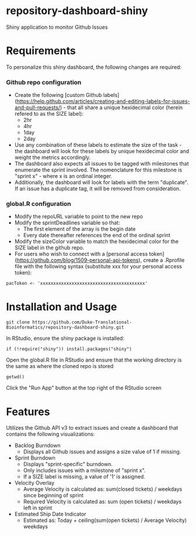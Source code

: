 # repository-dashboard-shiny
Shiny application to monitor Github Issues

# Requirements #
To personalize this shiny dashboard, the following changes are required:
### Github repo configuration
* Create the following [custom Github labels] (https://help.github.com/articles/creating-and-editing-labels-for-issues-and-pull-requests/) - that all share a unique hexidecimal color (herein refered to as the SIZE label):
	* 2hr
	* 4hr
	* 1day
	* 2day
* Use any combination of these labels to estimate the size of the task - the dashboard will look for these labels by unique hexidecimal color and weight the metrics accordingly.
* The dashboard also expects all issues to be tagged with milestones that enumerate the sprint involved. The nomenclature for this milestone is "sprint x" - where x is an ordinal integer.
* Additionally, the dashboard will look for labels with the term "duplicate". If an issue has a duplicate tag, it will be removed from consideration.

### global.R configuration
* Modify the repoURL variable to point to the new repo
* Modify the sprintDeadlines variable so that:
	* The first element of the array is the begin date
	* Every date thereafter references the end of the ordinal sprint
* Modify the sizeColor variable to match the hexidecimal color for the SIZE label in the github repo.
* For users who wish to connect with a [personal access token] (https://github.com/blog/1509-personal-api-tokens), create a .Rprofile file with the following syntax (substitute xxx for your personal access token):
```
pacToken <- 'xxxxxxxxxxxxxxxxxxxxxxxxxxxxxxxxxxxxxxxx'
```

# Installation and Usage #
```
git clone https://github.com/Duke-Translational-Bioinformatics/repository-dashboard-shiny.git
```
In RStudio, ensure the shiny package is installed:
```
if (!require("shiny")) install.packages("shiny")
```
Open the global.R file in RStudio and ensure that the working directory is the same as where the cloned repo is stored
```
getwd()
```
Click the "Run App" button at the top right of the RStudio screen

# Features #
Utilizes the Github API v3 to extract issues and create a dashboard that contains the following visualizations:
* Backlog Burndown
	* Displays all Github issues and assigns a size value of 1 if missing.
* Sprint Burndown
	* Displays "sprint-specific" burndown. 
	* Only includes issues with a milestone of "sprint x". 
	* If a SIZE label is missing, a value of '1' is assigned.
* Velocity Overlay
	* Average Velocity is calculated as: sum(closed tickets) / weekdays since beginning of sprint
	* Required Velocity is calculated as: sum (open tickets) / weekdays left in sprint
* Estimated Ship Date Indicator
	* Estimated as: Today + ceiling(sum(open tickets) / Average Velocity) weekdays
